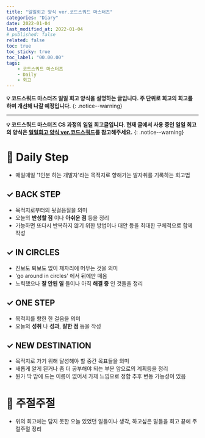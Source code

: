 ```yaml
---
title: "일일회고 양식 ver.코드스쿼드 마스터즈"
categories: "Diary"
date: 2022-01-04
last_modified_at: 2022-01-04
# published: false
related: false
toc: true
toc_sticky: true
toc_label: "00.00.00"
tags:
    - 코드스쿼드 마스터즈
    - Daily
    - 회고
---
```

__💡 코드스쿼드 마스터즈 일일 회고 양식을 설명하는 글입니다. 주 단위로 회고의 회고를 하며 개선해 나갈 예정입니다.__
{: .notice--warning}

---

__💡 코드스쿼드 마스터즈 CS 과정의 일일 회고글입니다. 현재 글에서 사용 중인 일일 회고의 양식은 [일일회고 양식 ver.코드스쿼드](https://hemudi.github.io/diary/daily-retrospective-form/)를 참고해주세요.__
{: .notice--warning}

# __💭 Daily Step__
- 매일매일 '1인분 하는 개발자'라는 목적지로 향해가는 발자취를 기록하는 회고법

## __✓ BACK STEP__
- 목적지로부터의 뒷걸음질을 의미
- 오늘의 __반성할 점__ 이나 __아쉬운 점__ 등을 정리
- 가능하면 또다시 반복하지 않기 위한 방법이나 대안 등을 최대한 구체적으로 함께 작성 

## __✓ IN CIRCLES__
- 진보도 퇴보도 없이 제자리에 머무는 것을 의미
- 'go around in circles' 에서 뒤에만 떼옴
- 노력했으나 __잘 안된 일__ 들이나 아직 __해결 중__ 인 것들을 정리

## __✓ ONE STEP__
- 목적지를 향한 한 걸음을 의미
- 오늘의 __성취__ 나 __성과__, __잘한 점__ 등을 작성

## __✓ NEW DESTINATION__
- 목적지로 가기 위해 달성해야 할 중간 목표들을 의미
- 새롭게 알게 된거나 좀 더 공부해야 되는 부분 앞으로의 계획등을 정리
- 뭔가 딱 맘에 드는 이름이 없어서 가제 느낌으로 정함 추후 변동 가능성이 있음

# __💬 주절주절__
- 위의 회고에는 담지 못한 오늘 있었던 일들이나 생각, 하고싶은 말들을 회고 끝에 주절주절 정리